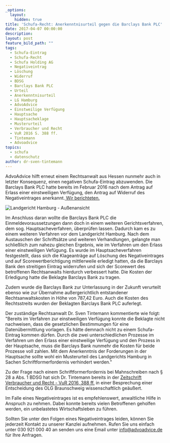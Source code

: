 ```yaml
---
_options:
  layout:
    hidden: true
title: 'Schufa-Recht: Anerkenntnisurteil gegen die Barclays Bank PLC'
date: 2017-04-07 00:00:00
description:
layout: post
feature_bild_path: ""
tags:
  - Schufa-Eintrag
  - Schufa-Recht
  - Schufa Holding AG
  - Negativeintrag
  - Löschung
  - Widerruf
  - BDSG
  - Barclays Bank PLC
  - Urteil
  - Anerkenntnisurteil
  - LG Hamburg
  - AdvoAdvice
  - Einstweilige Verfügung
  - Hauptsache
  - Hauptsacheklage
  - Musterurteil
  - Verbraucher und Recht
  - VuR 2016 S. 388 ff.
  - Tintemann
  - Advoadvice
topics:
  - schufa
  - datenschutz
author: dr-sven-tintemann
---
```



AdvoAdvice hilft erneut einem Rechtsanwalt aus Hessen nunmehr auch in letzter Konsequenz, einen negativen Schufa-Eintrag abzuwenden. Die Barclays Bank PLC hatte bereits im Februar 2016 nach dem Antrag auf Erlass einer einstweiligen Verfügung, den Antrag auf Widerruf des Negativeintrages anerkannt.[ Wir berichteten.](http://advoadvice.de/blog/schufa-eintrag-barclaycard-erkennt-antrag-auf-einstweilige-verf%C3%BCgung-vor-lg-hamburg-an/)

![Landgericht Hamburg - Außenansicht](/uploads/versions/lg-hamburg-außenansicht---x----1280-720x---.JPG)

Im Anschluss daran wollte die Barclays Bank PLC die Einmeldevoraussetzungen dann doch in einem weiteren Gerichtsverfahren, dem sog. Hauptsacheverfahren, überprüfen lassen. Dadurch kam es zu einem weiteren Verfahren vor dem Landgericht Hamburg. Nach dem Austauschen der Schriftsätze und weiteren Verhandlungen, gelangte man schließlich zum nahezu gleichen Ergebnis, wie im Verfahren um den Erlass einer einstweiligen Vefügung. Es wurde im Hauptsacheverfahren festgestellt, dass sich die Klageanträge auf Löschung des Negativeintrages und auf Scorewertberichtigung mittlerweile erledigt hatten, da die Barclays Bank den streitigen Eintrag widerrufen und sich der Scorewert des betroffenen Rechtsanwalts hierdurch verbessert hatte. Die Kosten der Erledigung hatte die Beklagte Barclays Bank zu tragen.

Zudem wurde die Barclays Bank zur Unterlassung in der Zukunft verurteilt ebenso wie zur Übernahme außergerichtlich entstandener Rechtsanwaltskosten in Höhe von 787,42 Euro. Auch die Kosten des Rechtsstreits wurden der Beklagten Barclays Bank PLC auferlegt.

Der zuständige Rechtsanwalt Dr. Sven Tintemann kommentierte wie folgt: "Bereits im Verfahren zur einstweiligen Verfügung konnte die Beklagte nicht nachweisen, dass die gesetzlichen Bestimmungen für eine Datenübermittlung vorlagen. Es hätte demnach nicht zu einem Schufa-Eintrag kommen dürfen. Durch die zwei unterschiedlichen Prozesse im Verfahren um den Erlass einer einstweilige Verfügung und den Prozess in der Hauptsache, muss die Barclays Bank nunmehr die Kosten für beide Prozesse voll zahlen. Mit dem Anerkenntnis der Forderungen in der Hauptsache sollte wohl ein Musterurteil des Landgerichts Hamburg in Sachen Schriftformerfordernis verhindert werden."

Zu der Frage nach einem Schriftformerfordernis bei Mahnschreiben nach § 28 a Abs. 1 BDSG hat sich Dr. Tintemann bereits in der [Zeitschrift Verbraucher und Recht - VuR 2016, 388 ff.](http://tintemann.de/wp-content/uploads/2017/03/VuR-2016-388-ff.-Mahnschreiben-und-Schriftformerfordernis.pdf) in einer Besprechung einer Entscheidung des OLG Braunschweig wissenschaftlich geäußert.

Im Falle eines Negativeintrages ist es empfehlenswert, anwaltliche Hilfe in Anspruch zu nehmen. Dabei konnte bereits vielen Betroffenen geholfen werden, ein unbelastetes Wirtschaftsleben zu führen.

Sollten Sie unter den Folgen eines Negativeintrages leiden, können Sie jederzeit Kontakt zu unserer Kanzlei aufnehmen. Rufen Sie uns einfach unter 030 921 000 40 an senden uns eine Email unter info@advoadvice.de für Ihre Anfragen.